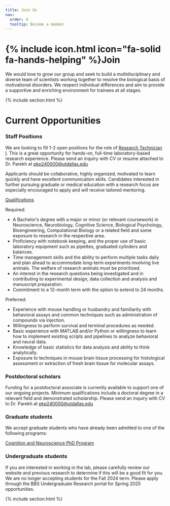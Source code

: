 ```yaml
---
title: Join Us
nav:
  order: 4
  tooltip: Become a member
---
```


# {% include icon.html icon="fa-solid fa-hands-helping" %}Join

We would love to grow our group and seek to build a multidisciplinary and diverse team of scientists working together to resolve the biological basis of motivational disorders. We respect individual differences and aim to provide a supportive and enriching environment for trainees at all stages. 

{% include section.html %}

# Current Opportunities

### Staff Positions
We are looking to fill 1-2 open positions for the role of <ins>Research Technician I</ins>. This is a great opportunity for hands-on, full-time laboratory-based research experience. Please send an inquiry with CV or resume attached to Dr. Parekh at [pkp240000@utdallas.edu](mailto:pkp240000@utdallas.edu) <br>

Applicants should be collaborative, highly organized, motivated to learn quickly and have excellent communication skills. Candidates interested in further pursuing graduate or medical education with a research focus are especially encouraged to apply and will receive tailored mentoring. <br> 

<ins>Qualifications</ins> 

Required: 
-	A Bachelor’s degree with a major or minor (or relevant coursework) in Neuroscience, Neurobiology, Cognitive Science, Biological Psychology, Bioengineering, Computational Biology or a related field and some exposure to research in the respective area. 
-	Proficiency with notebook keeping, and the proper use of basic laboratory equipment such as pipettes, graduated cylinders and balances. 
-	Time management skills and the ability to perform multiple tasks daily and plan ahead to accommodate long-term experiments involving live animals. The welfare of research animals must be prioritized. 
-	An interest in the research questions being investigated and in contributing to experimental design, data collection and analysis and manuscript preparation. 
-	Commitment to a 12-month term with the option to extend to 24 months.  

Preferred: 
-	Experience with mouse handling or husbandry and familiarity with behavioral assays and common techniques such as administration of compounds via injection.
-	Willingness to perform survival and terminal procedures as needed. 
-	Basic experience with MATLAB and/or Python or willingness to learn how to implement existing scripts and pipelines to analyze behavioral and neural data. 
-	Knowledge of basic statistics for data analysis and ability to think analytically. 
-	Exposure to techniques in mouse brain tissue processing for histological assessment or extraction of fresh brain tissue for molecular assays. 


### Postdoctoral scholars
Funding for a postdoctoral associate is currently available to support one of our ongoing projects. Minimum qualifications include a doctoral degree in a relevant field and demonstrated scholarship. Please send an inquiry with CV to Dr. Parekh at [pkp240000@utdallas.edu](mailto:pkp240000@utdallas.edu) <br> 

### Graduate students
We accept graduate students who have already been admitted to one of the following programs: 

[Cognition and Neuroscience PhD Program](https://bbs.utdallas.edu/departments/neuroscience/graduate-programs/cognition-and-neuroscience-phd/) <br>


### Undergraduate students
If you are interested in working in the lab, please carefully review our website and previous research to determine if this will be a good fit for you. We are no longer accepting students for the Fall 2024 term. Please apply through the BBS Undergraduate Research portal for Spring 2025 opportunities.  


{% include section.html %}

